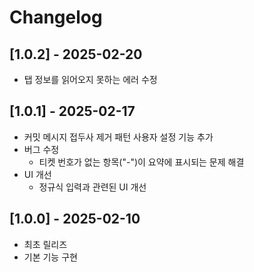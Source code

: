 # Changelog

## [1.0.2] - 2025-02-20

- 탭 정보를 읽어오지 못하는 에러 수정

## [1.0.1] - 2025-02-17

- 커밋 메시지 접두사 제거 패턴 사용자 설정 기능 추가
- 버그 수정
  - 티켓 번호가 없는 항목("-")이 요약에 표시되는 문제 해결
- UI 개선
  - 정규식 입력과 관련된 UI 개선

## [1.0.0] - 2025-02-10

- 최초 릴리즈
- 기본 기능 구현

